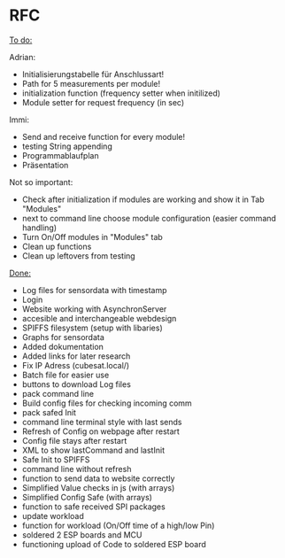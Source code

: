 # RFC

<ins>To do:</ins>

Adrian:
- Initialisierungstabelle für Anschlussart!
- Path for 5 measurements per module!
- initialization function (frequency setter when initilized)
- Module setter for request frequency (in sec)

Immi:
- Send and receive function for every module!
- testing String appending
- Programmablaufplan
- Präsentation

Not so important:
- Check after initialization if modules are working and show it in Tab "Modules"
- next to command line choose module configuration (easier command handling)
- Turn On/Off modules in "Modules" tab
- Clean up functions 
- Clean up leftovers from testing

<ins>Done:</ins>
- Log files for sensordata with timestamp
- Login
- Website working with AsynchronServer
- accesible and interchangeable webdesign
- SPIFFS filesystem (setup with libaries)
- Graphs for sensordata
- Added dokumentation
- Added links for later research
- Fix IP Adress (cubesat.local/)
- Batch file for easier use
- buttons to download Log files
- pack command line
- Build config files for checking incoming comm
- pack safed Init
- command line terminal style with last sends
- Refresh of Config on webpage after restart
- Config file stays after restart
- XML to show lastCommand and lastInit
- Safe Init to SPIFFS
- command line without refresh
- function to send data to website correctly
- Simplified Value checks in js (with arrays)
- Simplified Config Safe (with arrays)
- function to safe received SPI packages
- update workload
- function for workload (On/Off time of a high/low Pin)
- soldered 2 ESP boards and MCU
- functioning upload of Code to soldered ESP board
